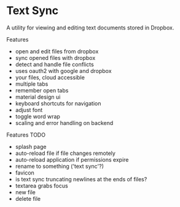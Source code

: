 Text Sync
=======

A utility for viewing and editing text documents stored in Dropbox.

Features
- open and edit files from dropbox
- sync opened files with dropbox
- detect and handle file conflicts
- uses oauth2 with google and dropbox
- your files, cloud accessible
- multiple tabs
- remember open tabs
- material design ui
- keyboard shortcuts for navigation
- adjust font
- toggle word wrap
- scaling and error handling on backend

Features TODO
- splash page
- auto-reload file if file changes remotely
- auto-reload application if permissions expire
- rename to something ('text sync'?)
- favicon
- is text sync truncating newlines at the ends of files?
- textarea grabs focus
- new file
- delete file



